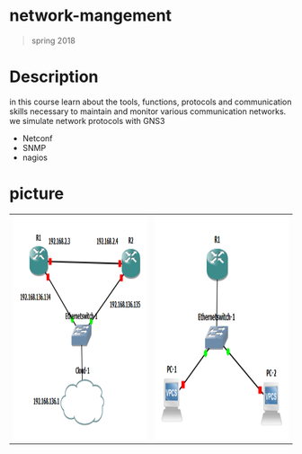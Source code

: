 # network-mangement
>spring 2018
# Description
 in this course learn about the tools, functions, protocols and communication skills necessary to maintain and monitor various communication networks.
 we simulate network protocols with GNS3
* Netconf
* SNMP
* nagios

# picture
<table style="width:100%">
  <tr>
    <td><img src="https://github.com/JaberBabaki/network-mangement/blob/master/netconf/topology.png" width="300" height="400" /></td>
    <td><img src="https://github.com/JaberBabaki/network-mangement/blob/master/snmp/screenshot.png" width="300" height="400" /></td>
  </tr>
</table>
